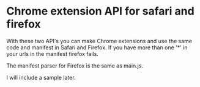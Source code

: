 # Chrome extension API for safari and firefox

With these two API's you can make Chrome extensions and use the same code and manifest in Safari and Firefox. If you have more than one '*' in your urls in the manifest firefox fails.

The manifest parser for Firefox is the same as main.js.

I will include a sample later.
